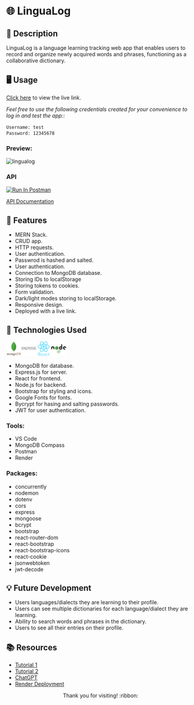 # :globe_with_meridians: LinguaLog

## :pencil: Description

LinguaLog is a language learning tracking web app that enables users to record and organize newly acquired words and phrases, functioning as a collaborative dictionary.

## :desktop_computer: Usage

[Click here](https://lingualog-fe.onrender.com/) to view the live link.

*Feel free to use the following credentials created for your convenience to log in and test the app::*
```
Username: test
Password: 12345678
```

### Preview:

<img width="800" alt="lingualog" src="https://hbarry89.github.io/assets/files/work/lingualog.png">

### API

[<img src="https://run.pstmn.io/button.svg" alt="Run In Postman" style="width: 128px; height: 32px;">](https://god.gw.postman.com/run-collection/30609284-09654e02-8ae1-4fbf-a5e1-72fe2f6b7b7e)

[API Documentation](30609284-09654e02-8ae1-4fbf-a5e1-72fe2f6b7b7e)

## :confetti_ball: Features
- MERN Stack.
- CRUD app.
- HTTP requests.
- User authentication.
- Passwrod is hashed and salted.
- User authentication.
- Connection to MongoDB database.
- Storing IDs to localStorage
- Storing tokens to cookies.
- Form validation.
- Dark/light modes storing to localStorage.
- Responsive design.
- Deployed with a live link.

## :wrench: Technologies Used

<img src="https://raw.githubusercontent.com/devicons/devicon/master/icons/mongodb/mongodb-original-wordmark.svg" alt="mongodb" width="40" height="40" title="MongoDB" target="_blank"/><img src="https://raw.githubusercontent.com/devicons/devicon/master/icons/express/express-original-wordmark.svg" alt="express" width="40" height="40" title="Express.js"/><img src="https://raw.githubusercontent.com/devicons/devicon/master/icons/react/react-original-wordmark.svg" alt="react" width="40" height="40" title="React" target="_blank"/><img src="https://raw.githubusercontent.com/devicons/devicon/master/icons/nodejs/nodejs-original-wordmark.svg" alt="nodejs" width="40" height="40" title="Node.js" target="_blank"/>

- MongoDB for database.
- Express.js for server.
- React for frontend.
- Node.js for backend.
- Bootstrap for styling and icons.
- Google Fonts for fonts.
- Bycrypt for hasing and salting passwords.
- JWT for user authentication.

### Tools:
- VS Code
- MongoDB Compass
- Postman
- Render

### Packages:
- concurrently
- nodemon
- dotenv
- cors
- express
- mongoose
- bcrypt
- bootstrap
- react-router-dom
- react-bootstrap
- react-bootstrap-icons
- react-cookie
- jsonwebtoken
- jwt-decode

## :bulb: Future Development
- Users languages/dialects they are learning to their profile.
- Users can see multiple dictionaries for each language/dialect they are learning.
- Ability to search words and phrases in the dictionary.
- Users to see all their entries on their profile.

## :books: Resources

- [Tutorial 1](https://www.youtube.com/watch?v=Akt98GIXArg)
- [Tutorial 2](https://www.youtube.com/watch?v=qu7SK7ZoKCE)
- [ChatGPT](https://openai.com/blog/chatgpt)
- [Render Deployment](https://www.youtube.com/watch?v=v-gNinaxZkA&ab_channel=Andy%27sTechTutorials)

<p align="center">Thank you for visiting! :ribbon:</p>